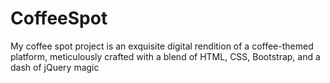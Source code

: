 # CoffeeSpot
My coffee spot project is an exquisite digital rendition of a coffee-themed platform, meticulously crafted with a blend of HTML, CSS, Bootstrap, and a dash of jQuery magic
